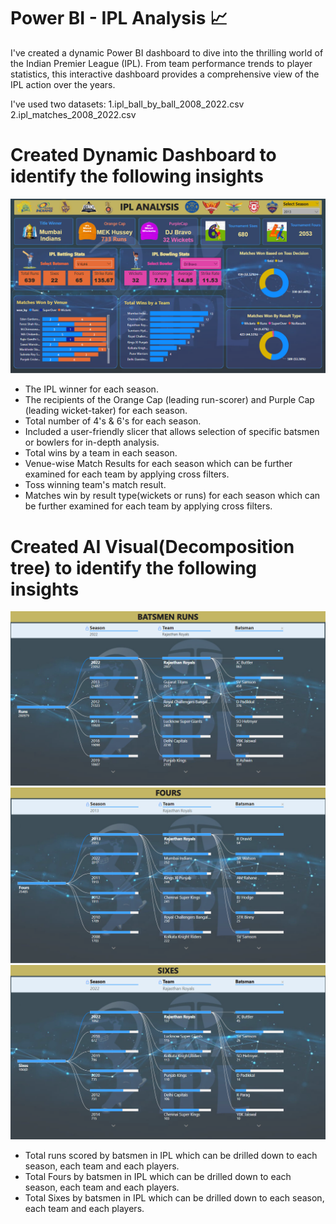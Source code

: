 # Power BI - IPL Analysis 📈
I've created a dynamic Power BI dashboard to dive into the thrilling world of the Indian Premier League (IPL). From team performance trends to player statistics, this interactive dashboard provides a comprehensive view of the IPL action over the years.



I've used two datasets:
1.ipl_ball_by_ball_2008_2022.csv
2.ipl_matches_2008_2022.csv

# Created Dynamic Dashboard to identify the following insights
![image](https://github.com/Manikandan2708/IPL-Analysis/blob/main/IPL%20Analysis.png)
- The IPL winner for each season.
- The recipients of the Orange Cap (leading run-scorer) and Purple Cap (leading wicket-taker) for each season.
- Total number of 4's & 6's for each season.
- Included a user-friendly slicer that allows selection of specific batsmen or bowlers for in-depth analysis.
- Total wins by a team in each season.
- Venue-wise Match Results for each season which can be further examined for each team by applying cross filters.
- Toss winning team's match result.
- Matches win by result type(wickets or runs) for each season which can be further examined for each team by applying cross filters.

# Created AI Visual(Decomposition tree) to identify the following insights
![image](https://github.com/Manikandan2708/IPL-Analysis/blob/main/Runs%20Decomposition.png)
![image](https://github.com/Manikandan2708/IPL-Analysis/blob/main/Fours%20Decomposition.png)
![image](https://github.com/Manikandan2708/IPL-Analysis/blob/main/Sixes%20Decomposition.png)
- Total runs scored by batsmen in IPL which can be drilled down to each season, each team and each players.
- Total Fours by batsmen in IPL which can be drilled down to each season, each team and each players.
- Total Sixes by batsmen in IPL which can be drilled down to each season, each team and each players.
